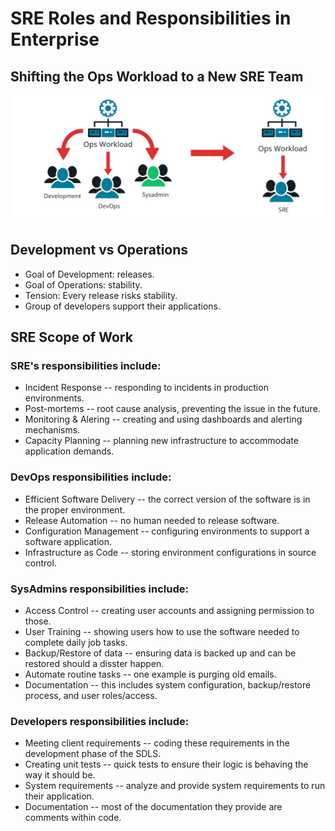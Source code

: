 # SRE Roles and Responsibilities in Enterprise

## Shifting the Ops Workload to a New SRE Team

![image](img/sre-scope-of-work.jpg)

## Development vs Operations

* Goal of Development: releases.
* Goal of Operations: stability.
* Tension: Every release risks stability.
* Group of developers support their applications.

## SRE Scope of Work

### SRE's responsibilities include:

* Incident Response -- responding to incidents in production environments.
* Post-mortems -- root cause analysis, preventing the issue in the future.
* Monitoring & Alering -- creating and using dashboards and alerting mechanisms.
* Capacity Planning -- planning new infrastructure to accommodate application demands.

### DevOps responsibilities include:

* Efficient Software Delivery -- the correct version of the software is in the proper environment.
* Release Automation -- no human needed to release software.
* Configuration Management -- configuring environments to support a software application.
* Infrastructure as Code -- storing environment configurations in source control.

### SysAdmins responsibilities include:

* Access Control -- creating user accounts and assigning permission to those.
* User Training -- showing users how to use the software needed to complete daily job tasks.
* Backup/Restore of data -- ensuring data is backed up and can be restored should a disster happen.
* Automate routine tasks -- one example is purging old emails.
* Documentation -- this includes system configuration, backup/restore process, and user roles/access.

### Developers responsibilities include:

* Meeting client requirements -- coding these requirements in the development phase of the SDLS.
* Creating unit tests -- quick tests to ensure their logic is behaving the way it should be.
* System requirements -- analyze and provide system requirements to run their application.
* Documentation -- most of the documentation they provide are comments within code.


